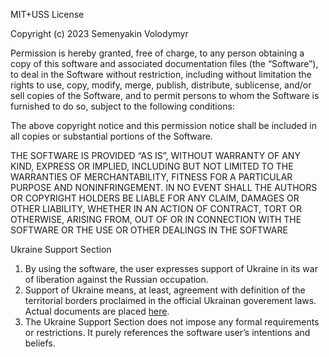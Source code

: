 MIT+USS License

Copyright (c) 2023 Semenyakin Volodymyr

Permission is hereby granted, free of charge, to any person obtaining a copy of this software and associated documentation files (the “Software”), to deal in the Software without restriction, including without limitation the rights to use, copy, modify, merge, publish, distribute, sublicense, and/or sell copies of the Software, and to permit persons to whom the Software is furnished to do so, subject to the following conditions:

The above copyright notice and this permission notice shall be included in all copies or substantial portions of the Software.

THE SOFTWARE IS PROVIDED “AS IS”, WITHOUT WARRANTY OF ANY KIND, EXPRESS OR IMPLIED, INCLUDING BUT NOT LIMITED TO THE WARRANTIES OF MERCHANTABILITY, FITNESS FOR A PARTICULAR PURPOSE AND NONINFRINGEMENT. IN NO EVENT SHALL THE AUTHORS OR COPYRIGHT HOLDERS BE LIABLE FOR ANY CLAIM, DAMAGES OR OTHER LIABILITY, WHETHER IN AN ACTION OF CONTRACT, TORT OR OTHERWISE, ARISING FROM, OUT OF OR IN CONNECTION WITH THE SOFTWARE OR THE USE OR OTHER DEALINGS IN THE SOFTWARE

Ukraine Support Section

1. By using the software, the user expresses support of Ukraine in its war of liberation against the Russian occupation.
2. Support of Ukraine means, at least, agreement with definition of the territorial borders proclaimed in the official Ukrainan goverement laws. Actual documents are placed [here](https://zakon.rada.gov.ua/laws/main/index?lang=en).
3. The Ukraine Support Section does not impose any formal requirements or restrictions. It purely references the software user’s intentions and beliefs.
